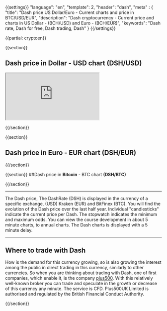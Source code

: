 {{settings}}
  "language": "en",
  "template": 2,
  "header": "dash",
  "meta" : {
    "title": "Dash price US Dollar/Euro - Current charts and price in BTC/USD/EUR",
    "description": "Dash cryptocurrency - Current price and charts in US Dollar - (BCH/USD) and Euro - (BCH/EUR)",
    "keywords": "Dash rate, Dash for free, Dash trading, Dash"
  }
{{/settings}}

{{partial: cryptoen}}

{{section}}

## Dash price in **Dollar** - USD chart **(DSH/USD)**

<div class="container kurz">
<a href="http://blog.forexsrovnavac.cz/pl5en"></a>
<a href="http://blog.forexsrovnavac.cz/pl5en"></a>
<iframe src="http://marketools.plus500.com/Widgets/InstrumentChartContainer?hl=en&cty=EN&id=66349&tags=widg+chart+litecoin&pl=2&instSymb=DSHUSD"></iframe>
</div>


{{/section}}

{{section}}

## Dash price in **Euro** - EUR chart **(DSH/EUR)**

<!-- TradingView Widget BEGIN -->
<script type="text/javascript" src="https://d33t3vvu2t2yu5.cloudfront.net/tv.js"></script>
<script type="text/javascript">
new TradingView.widget({
  "width": '100%',
  "height": 400,
  "symbol": "KRAKEN:DASHEUR",
  "interval": "30",
  "timezone": "Etc/UTC",
  "theme": "White",
  "style": "1",
  "locale": "en",
  "toolbar_bg": "#f1f3f6",
  "allow_symbol_change": true,
  "hideideas": true,
  "show_popup_button": true,
  "popup_width": "1000",
  "popup_height": "650"
});
</script>
<!-- TradingView Widget END -->


{{/section}}


{{section}}
##Dash price in **Bitcoin** - BTC chart  **(DSH/BTC)**

<!-- TradingView Widget BEGIN -->
<script type="text/javascript" src="https://d33t3vvu2t2yu5.cloudfront.net/tv.js"></script>
<script type="text/javascript">
new TradingView.widget({
  "width": "100%",
  "height": 400,
  "symbol": "BITFINEX:DSHBTC",
  "interval": "30",
  "timezone": "Etc/UTC",
  "theme": "White",
  "style": "1",
  "locale": "en",
  "toolbar_bg": "#f1f3f6",
  "allow_symbol_change": true,
  "hideideas": true,
  "show_popup_button": true,
  "popup_width": "1000",
  "popup_height": "650",
});

</script>
<!-- TradingView Widget END -->

{{/section}}
- - -
The Dash price, The DashRate (DSH) is displayed in the currency of a specific exchange, (USD) Kraken (EUR) and BitFinex (BTC). You will find the evolution of the Dash price over the last half year. Individual "candlesticks" indicate the current price per Dash. The stopwatch indicates the minimum and maximum odds. You can view the course development in about 5 minute charts, to annual charts. The Dash charts is displayed with a 5 minute delay.
- - -

## Where to trade with Dash

How is the demand for this currency growing, so is also growing the interest among the public in direct trading in this currency, similarly to other currencies. So when you are thinking about trading with Dash, one of first companies, which enable it, is the company [plus500](http://www.forexsrovnavac.cz/en/plus500). With this relatively well-known broker you can trade and speculate in the growth or decrease of this currency any minute. The service is CFD. Plus500UK Limited is authorised and regulated by the British Financial Conduct Authority.



{{/section}}